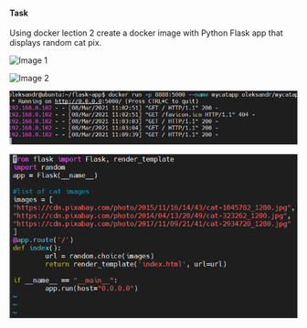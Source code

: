 <h4>Task</h4>
Using docker lection 2 create a docker image with Python Flask app that displays random cat pix.

![Image 1](img/1.png)


![Image 2](img/2.png)


![Image 3](img/3.png)


![Image 4](img/4.png)



